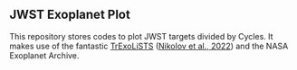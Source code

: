 JWST Exoplanet Plot
--------------------

This repository stores codes to plot JWST targets divided by Cycles. It makes use of the fantastic [TrExoLiSTS](https://www.stsci.edu/~nnikolov/TrExoLiSTS/JWST/trexolists.html) ([Nikolov et al., 2022](https://iopscience.iop.org/article/10.3847/2515-5172/acabc7)) and the NASA Exoplanet Archive.


